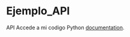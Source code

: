 # Ejemplo_API
API
Accede a mi codigo Python [documentation](https://github.com/dascastrillo/Ejemplo_API/blob/master/API_Publica.py).
